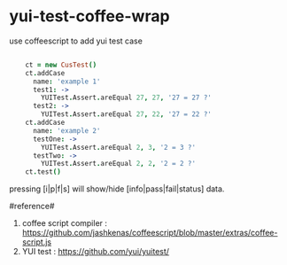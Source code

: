 # yui-test-coffee-wrap
use coffeescript to add yui test case

```coffeescript

    ct = new CusTest()
    ct.addCase
      name: 'example 1'
      test1: ->
        YUITest.Assert.areEqual 27, 27, '27 = 27 ?'
      test2: ->
        YUITest.Assert.areEqual 27, 22, '27 = 22 ?'
    ct.addCase
      name: 'example 2'
      testOne: ->
        YUITest.Assert.areEqual 2, 3, '2 = 3 ?'
      testTwo: ->
        YUITest.Assert.areEqual 2, 2, '2 = 2 ?'
    ct.test()

```


pressing [i|p|f|s] will show/hide [info|pass|fail|status] data.

#reference#
1. coffee script compiler : https://github.com/jashkenas/coffeescript/blob/master/extras/coffee-script.js
2. YUI test : https://github.com/yui/yuitest/
